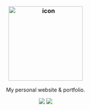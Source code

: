 <h3 align="center"><img src="" alt="icon" height="200px"></h3>
<p align="center">My personal website & portfolio.</p>

<p align="center">
<a href="https://app.netlify.com/sites/thayn/deploys"><img src="https://api.netlify.com/api/v1/badges/b40baa01-c5b5-44fe-b43b-fcdf47f65003/deploy-status"/></a>
<a href="https://www.codacy.com/manual/AnalogCyan/thayn.me?utm_source=github.com&utm_medium=referral&utm_content=AnalogCyan/thayn.me&utm_campaign=Badge_Grade"><img src="https://api.codacy.com/project/badge/Grade/c8619787f80244e8add57922482751e9"/></a>
</p>

